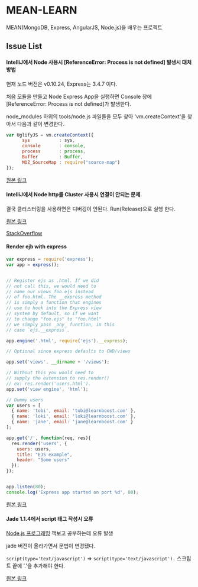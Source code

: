 # MEAN-LEARN

MEAN(MongoDB, Express, AngularJS, Node.js)을 배우는 프로젝트


## Issue List

#### IntelliJ에서 Node 사용시 [ReferenceError: Process is not defined] 발생시 대처방법

현재 노드 버전은 v0.10.24, Express는 3.4.7 이다.

처음 모듈을 만들고 Node Express App을 실행하면 Console 창에 [ReferenceError: Process is not defined]가 발생한다.

node_modules 하위의 tools/node.js 파일들을 모두 찾아 'vm.createContext'을 찾아서 다음과 같이 변경한다.
``` javascript
var UglifyJS = vm.createContext({
      sys           : sys,
      console       : console,
      process       : process,
      Buffer        : Buffer,
      MOZ_SourceMap : require("source-map")
});
```
[원본 링크](https://github.com/Chevex/UglifyJS2/commit/7348facbe994aa1909a276b4be54f13c7f01e079)

#### IntelliJ에서 Node http를 Cluster 사용시 연결이 안되는 문제.

결국 클러스터링을 사용하면은 디버깅이 안된다. Run(Release)으로 실행 한다.

[원본 링크](https://github.com/joyent/node/issues/5318)

[StackOverflow](http://stackoverflow.com/questions/16840623/how-to-debug-node-js-child-forked-process)

#### Render ejb with express

``` javascript
var express = require('express');
var app = express();


// Register ejs as .html. If we did
// not call this, we would need to
// name our views foo.ejs instead
// of foo.html. The __express method
// is simply a function that engines
// use to hook into the Express view
// system by default, so if we want
// to change "foo.ejs" to "foo.html"
// we simply pass _any_ function, in this
// case `ejs.__express`.

app.engine('.html', require('ejs').__express);

// Optional since express defaults to CWD/views

app.set('views', __dirname + '/views');

// Without this you would need to
// supply the extension to res.render()
// ex: res.render('users.html').
app.set('view engine', 'html');

// Dummy users
var users = [
  { name: 'tobi', email: 'tobi@learnboost.com' },
  { name: 'loki', email: 'loki@learnboost.com' },
  { name: 'jane', email: 'jane@learnboost.com' }
];

app.get('/', function(req, res){
  res.render('users', {
    users: users,
    title: "EJS example",
    header: "Some users"
  });
});


app.listen(80);
console.log('Express app started on port %d', 80);
```

[원본 링크](http://runnable.com/UTlPPF-f2W1TAAEa/render-ejs-with-express)

#### Jade 1.1.4에서 script 태그 작성시 오류

[Node.js 프로그래밍](http://www.yes24.com/24/goods/6271069?scode=029) 책보고 공부하는데 오류 발생

jade 버전이 올라가면서 문법이 변경됐다.

`script(type='text/javascript')` => `script(type='text/javascript').` 스크립트 끝에 '.'을 추가해야 한다.

[원본 링크](http://jade-lang.com/)



